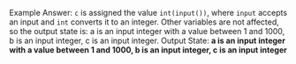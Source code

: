 Example Answer:
`c` is assigned the value `int(input())`, where `input` accepts an input and `int` converts it to an integer. Other variables are not affected, so the output state is: a is an input integer with a value between 1 and 1000, b is an input integer, c is an input integer.
Output State: **a is an input integer with a value between 1 and 1000, b is an input integer, c is an input integer**